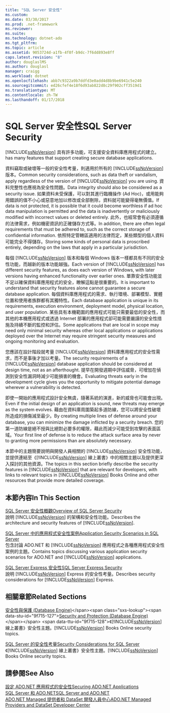 ```yaml
---
title: "SQL Server 安全性"
ms.custom: 
ms.date: 03/30/2017
ms.prod: .net-framework
ms.reviewer: 
ms.suite: 
ms.technology: dotnet-ado
ms.tgt_pltfrm: 
ms.topic: article
ms.assetid: 9053724d-a1fb-4f0f-b9dc-7f6dd893e8ff
caps.latest.revision: "8"
author: douglaslMS
ms.author: douglasl
manager: craigg
ms.workload: dotnet
ms.openlocfilehash: abb7c9322a9b7ddfd3e0add4d8b9be6941c5e240
ms.sourcegitcommit: ed26cfef4e18f6d93ab822d8c29f902cff3519d1
ms.translationtype: MT
ms.contentlocale: zh-TW
ms.lasthandoff: 01/17/2018
---
```

# <a name="sql-server-security"></a><span data-ttu-id="9f715-102">SQL Server 安全性</span><span class="sxs-lookup"><span data-stu-id="9f715-102">SQL Server Security</span></span>
[!INCLUDE[ssNoVersion](../../../../../includes/ssnoversion-md.md)]<span data-ttu-id="9f715-103"> 具有許多功能，可支援安全資料庫應用程式的建立。</span><span class="sxs-lookup"><span data-stu-id="9f715-103"> has many features that support creating secure database applications.</span></span>  
  
 <span data-ttu-id="9f715-104">資料竊取或破壞等一般的安全性考量，則適用於所有的 [!INCLUDE[ssNoVersion](../../../../../includes/ssnoversion-md.md)] 版本。</span><span class="sxs-lookup"><span data-stu-id="9f715-104">Common security considerations, such as data theft or vandalism, apply regardless of the version of [!INCLUDE[ssNoVersion](../../../../../includes/ssnoversion-md.md)] you are using.</span></span> <span data-ttu-id="9f715-105">資料完整性也應視為安全性問題。</span><span class="sxs-lookup"><span data-stu-id="9f715-105">Data integrity should also be considered as a security issue.</span></span> <span data-ttu-id="9f715-106">如果資料未受保護，可以對其進行臨機操作 (Ad Hoc)，或用能夠用錯誤的值不小心或惡意地加以修改或全部刪除，資料就可能變得毫無價值。</span><span class="sxs-lookup"><span data-stu-id="9f715-106">If data is not protected, it is possible that it could become worthless if ad hoc data manipulation is permitted and the data is inadvertently or maliciously modified with incorrect values or deleted entirely.</span></span> <span data-ttu-id="9f715-107">此外，也經常會有必須遵循的法律需求，例如機密資訊的正確儲存方式等。</span><span class="sxs-lookup"><span data-stu-id="9f715-107">In addition, there are often legal requirements that must be adhered to, such as the correct storage of confidential information.</span></span> <span data-ttu-id="9f715-108">依照特定管轄區適用的法律而定，某些類型的個人資料可能完全不得儲存。</span><span class="sxs-lookup"><span data-stu-id="9f715-108">Storing some kinds of personal data is proscribed entirely, depending on the laws that apply in a particular jurisdiction.</span></span>  
  
 <span data-ttu-id="9f715-109">每個 [!INCLUDE[ssNoVersion](../../../../../includes/ssnoversion-md.md)] 版本和每個 Windows 版本一樣都具有不同的安全性功能，而越新的版本功能越強。</span><span class="sxs-lookup"><span data-stu-id="9f715-109">Each version of [!INCLUDE[ssNoVersion](../../../../../includes/ssnoversion-md.md)] has different security features, as does each version of Windows, with later versions having enhanced functionality over earlier ones.</span></span> <span data-ttu-id="9f715-110">單靠安全性功能並不足以確保資料庫應用程式的安全，瞭解這點是很重要的。</span><span class="sxs-lookup"><span data-stu-id="9f715-110">It is important to understand that security features alone cannot guarantee a secure database application.</span></span> <span data-ttu-id="9f715-111">每個資料庫應用程式的需求、執行環境、部署模型、實體位置和使用者族群都有其獨特性。</span><span class="sxs-lookup"><span data-stu-id="9f715-111">Each database application is unique in its requirements, execution environment, deployment model, physical location, and user population.</span></span> <span data-ttu-id="9f715-112">某些具有本機範圍的應用程式可能只需要最低的安全性，而其他的本機應用程式或透過 Internet 部署的應用程式卻可能需要嚴謹的安全性措施及持續不斷的監控和評估。</span><span class="sxs-lookup"><span data-stu-id="9f715-112">Some applications that are local in scope may need only minimal security whereas other local applications or applications deployed over the Internet may require stringent security measures and ongoing monitoring and evaluation.</span></span>  
  
 <span data-ttu-id="9f715-113">您應該在設計階段就考量 [!INCLUDE[ssNoVersion](../../../../../includes/ssnoversion-md.md)] 資料庫應用程式的安全性需求，而不是事後才加以考量。</span><span class="sxs-lookup"><span data-stu-id="9f715-113">The security requirements of a [!INCLUDE[ssNoVersion](../../../../../includes/ssnoversion-md.md)] database application should be considered at design time, not as an afterthought.</span></span> <span data-ttu-id="9f715-114">提早在開發週期中評估威脅，可增加在偵測到安全性漏洞時減少可能損害的機會。</span><span class="sxs-lookup"><span data-stu-id="9f715-114">Evaluating threats early in the development cycle gives you the opportunity to mitigate potential damage wherever a vulnerability is detected.</span></span>  
  
 <span data-ttu-id="9f715-115">即使一開始的應用程式設計安全無虞，隨著系統的演進，新的威脅也可能會出現。</span><span class="sxs-lookup"><span data-stu-id="9f715-115">Even if the initial design of an application is sound, new threats may emerge as the system evolves.</span></span> <span data-ttu-id="9f715-116">藉由在資料庫周圍築起多道防線，您可以將安全性破壞所造成的損傷減至最少。</span><span class="sxs-lookup"><span data-stu-id="9f715-116">By creating multiple lines of defense around your database, you can minimize the damage inflicted by a security breach.</span></span> <span data-ttu-id="9f715-117">您的第一道防線是絕不授與比絕對必要多的權限，藉此而減少可能受到攻擊的表面區域。</span><span class="sxs-lookup"><span data-stu-id="9f715-117">Your first line of defense is to reduce the attack surface area by never to granting more permissions than are absolutely necessary.</span></span>  
  
 <span data-ttu-id="9f715-118">本節中的主題簡要說明與開發人員相關的 [!INCLUDE[ssNoVersion](../../../../../includes/ssnoversion-md.md)] 安全性功能，並提供連結至《[!INCLUDE[ssNoVersion](../../../../../includes/ssnoversion-md.md)] 線上叢書》中的相關主題以及提供更深入探討的其他資源。</span><span class="sxs-lookup"><span data-stu-id="9f715-118">The topics in this section briefly describe the security features in [!INCLUDE[ssNoVersion](../../../../../includes/ssnoversion-md.md)] that are relevant for developers, with links to relevant topics in [!INCLUDE[ssNoVersion](../../../../../includes/ssnoversion-md.md)] Books Online and other resources that provide more detailed coverage.</span></span>  
  
## <a name="in-this-section"></a><span data-ttu-id="9f715-119">本節內容</span><span class="sxs-lookup"><span data-stu-id="9f715-119">In This Section</span></span>  
 [<span data-ttu-id="9f715-120">SQL Server 安全性概觀</span><span class="sxs-lookup"><span data-stu-id="9f715-120">Overview of SQL Server Security</span></span>](../../../../../docs/framework/data/adonet/sql/overview-of-sql-server-security.md)  
 <span data-ttu-id="9f715-121">說明 [!INCLUDE[ssNoVersion](../../../../../includes/ssnoversion-md.md)] 的架構和安全性功能。</span><span class="sxs-lookup"><span data-stu-id="9f715-121">Describes the architecture and security features of [!INCLUDE[ssNoVersion](../../../../../includes/ssnoversion-md.md)].</span></span>  
  
 [<span data-ttu-id="9f715-122">SQL Server 中的應用程式安全性案例</span><span class="sxs-lookup"><span data-stu-id="9f715-122">Application Security Scenarios in SQL Server</span></span>](../../../../../docs/framework/data/adonet/sql/application-security-scenarios-in-sql-server.md)  
 <span data-ttu-id="9f715-123">包含討論 ADO.NET 和 [!INCLUDE[ssNoVersion](../../../../../includes/ssnoversion-md.md)] 應用程式之各種應用程式安全性案例的主題。</span><span class="sxs-lookup"><span data-stu-id="9f715-123">Contains topics discussing various application security scenarios for ADO.NET and [!INCLUDE[ssNoVersion](../../../../../includes/ssnoversion-md.md)] applications.</span></span>  
  
 [<span data-ttu-id="9f715-124">SQL Server Express 安全性</span><span class="sxs-lookup"><span data-stu-id="9f715-124">SQL Server Express Security</span></span>](../../../../../docs/framework/data/adonet/sql/sql-server-express-security.md)  
 <span data-ttu-id="9f715-125">說明 [!INCLUDE[ssNoVersion](../../../../../includes/ssnoversion-md.md)] Express 的安全性考量。</span><span class="sxs-lookup"><span data-stu-id="9f715-125">Describes security considerations for [!INCLUDE[ssNoVersion](../../../../../includes/ssnoversion-md.md)] Express.</span></span>  
  
## <a name="related-sections"></a><span data-ttu-id="9f715-126">相關章節</span><span class="sxs-lookup"><span data-stu-id="9f715-126">Related Sections</span></span>  
 <span data-ttu-id="9f715-127">[安全性與保護 (Database Engine)](http://msdn2.microsoft.com/library/bb510589\(SQL.100\).aspx.)</span><span class="sxs-lookup"><span data-stu-id="9f715-127">[Security and Protection (Database Engine)](http://msdn2.microsoft.com/library/bb510589\(SQL.100\).aspx.)</span></span>  
 <span data-ttu-id="9f715-128">《[!INCLUDE[ssNoVersion](../../../../../includes/ssnoversion-md.md)] 線上叢書》安全性主題。</span><span class="sxs-lookup"><span data-stu-id="9f715-128">[!INCLUDE[ssNoVersion](../../../../../includes/ssnoversion-md.md)] Books Online security topics.</span></span>  
  
 [<span data-ttu-id="9f715-129">SQL Server 的安全性考量</span><span class="sxs-lookup"><span data-stu-id="9f715-129">Security Considerations for SQL Server</span></span>](http://go.microsoft.com/fwlink/?LinkId=98587)  
 <span data-ttu-id="9f715-130">《[!INCLUDE[ssNoVersion](../../../../../includes/ssnoversion-md.md)] 線上叢書》安全性主題。</span><span class="sxs-lookup"><span data-stu-id="9f715-130">[!INCLUDE[ssNoVersion](../../../../../includes/ssnoversion-md.md)] Books Online security topics.</span></span>  
  
## <a name="see-also"></a><span data-ttu-id="9f715-131">請參閱</span><span class="sxs-lookup"><span data-stu-id="9f715-131">See Also</span></span>  
 [<span data-ttu-id="9f715-132">設定 ADO.NET 應用程式的安全性</span><span class="sxs-lookup"><span data-stu-id="9f715-132">Securing ADO.NET Applications</span></span>](../../../../../docs/framework/data/adonet/securing-ado-net-applications.md)  
 [<span data-ttu-id="9f715-133">SQL Server 和 ADO.NET</span><span class="sxs-lookup"><span data-stu-id="9f715-133">SQL Server and ADO.NET</span></span>](../../../../../docs/framework/data/adonet/sql/index.md)  
 [<span data-ttu-id="9f715-134">ADO.NET Managed 提供者和 DataSet 開發人員中心</span><span class="sxs-lookup"><span data-stu-id="9f715-134">ADO.NET Managed Providers and DataSet Developer Center</span></span>](http://go.microsoft.com/fwlink/?LinkId=217917)
